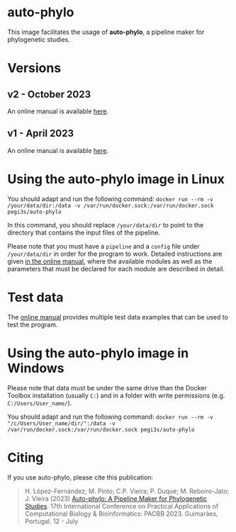 # auto-phylo

This image facilitates the usage of **auto-phylo**, a pipeline maker for phylogenetic studies.

# Versions

## v2 - October 2023

An online manual is available [here](http://evolution6.i3s.up.pt/static/auto-phylo/v2/docs/).

## v1 - April 2023

An online manual is available [here](http://evolution6.i3s.up.pt/static/auto-phylo/docs/index.html).


# Using the auto-phylo image in Linux

You should adapt and run the following command: `docker run --rm -v /your/data/dir:/data -v /var/run/docker.sock:/var/run/docker.sock pegi3s/auto-phylo`

In this command, you should replace `/your/data/dir` to point to the directory that contains the input files of the pipeline. 

Please note that you must have a `pipeline` and a `config` file under `/your/data/dir` in order for the program to work. Detailed instructions are given [in the online manual](http://evolution6.i3s.up.pt/static/auto-phylo/docs/index.html), where the available modules as well as the parameters that must be declared for each module are described in detail.

# Test data

The [online manual](http://evolution6.i3s.up.pt/static/auto-phylo/v2/docs/test_data.html) provides multiple test data examples that can be used to test the program.

# Using the auto-phylo image in Windows

Please note that data must be under the same drive than the Docker Toolbox installation (usually `C:`) and in a folder with write permissions (e.g. `C:/Users/User_name/`).

You should adapt and run the following command: `docker run --rm -v "/c/Users/User_name/dir/":/data -v /var/run/docker.sock:/var/run/docker.sock pegi3s/auto-phylo`

# Citing

If you use auto-phylo, please cite this publication:

> H. López-Fernández; M. Pinto; C.P. Vieira; P. Duque; M. Reboiro-Jato; J. Vieira (2023) [Auto-phylo: A Pipeline Maker for Phylogenetic Studies](https://doi.org/10.1007/978-3-031-38079-2_3). 17th International Conference on Practical Applications of Computational Biology & Bioinformatics: PACBB 2023. Guimarães, Portugal. 12 - July

